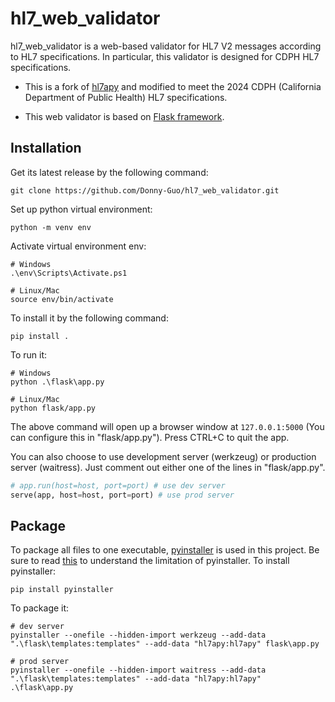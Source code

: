 # hl7_web_validator

hl7_web_validator is a web-based validator for HL7 V2 messages according to HL7 specifications. In particular, this validator is designed for CDPH HL7 specifications.

- This is a fork of [hl7apy](https://github.com/crs4/hl7apy) and modified to meet the 2024 CDPH (California Department of Public Health) HL7 specifications.

- This web validator is based on [Flask framework](https://github.com/pallets/flask).



## Installation

Get its latest release by the following command:

```
git clone https://github.com/Donny-Guo/hl7_web_validator.git
```

Set up python virtual environment:

```
python -m venv env
```

Activate virtual environment env:

```
# Windows
.\env\Scripts\Activate.ps1

# Linux/Mac
source env/bin/activate
```

To install it by the following command:

```
pip install .
```

To run it:

```
# Windows
python .\flask\app.py

# Linux/Mac
python flask/app.py
```

The above command will open up a browser window at `127.0.0.1:5000` (You can configure this in "flask/app.py"). Press CTRL+C to quit the app.

You can also choose to use development server (werkzeug) or production server (waitress). Just comment out either one of the lines in "flask/app.py".

```python
# app.run(host=host, port=port) # use dev server
serve(app, host=host, port=port) # use prod server
```



## Package
To package all files to one executable, [pyinstaller](https://github.com/pyinstaller/pyinstaller) is used in this project. Be sure to read [this](https://pyinstaller.org/en/stable/operating-mode.html) to understand the limitation of pyinstaller.
To install pyinstaller:

```
pip install pyinstaller
```

To package it:


```
# dev server
pyinstaller --onefile --hidden-import werkzeug --add-data ".\flask\templates:templates" --add-data "hl7apy:hl7apy" flask\app.py

# prod server
pyinstaller --onefile --hidden-import waitress --add-data ".\flask\templates:templates" --add-data "hl7apy:hl7apy" .\flask\app.py
```